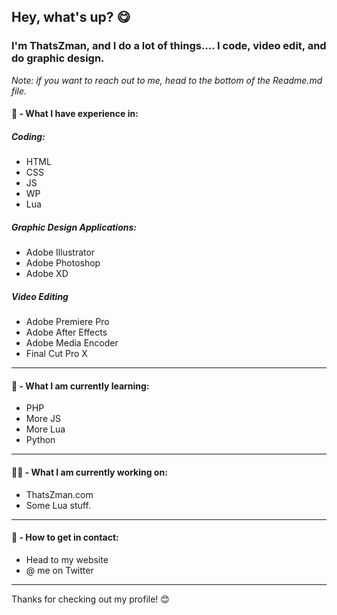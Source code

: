 ## Hey, what's up? 😋

### I'm ThatsZman, and I do a lot of things.... I code, video edit, and do graphic design. 

*Note: if you want to reach out to me, head to the bottom of the Readme.md file.*

#### 🤔 - What I have experience in:
##### Coding:
- HTML
- CSS
- JS
- WP
- Lua

##### Graphic Design Applications:
- Adobe Illustrator
- Adobe Photoshop
- Adobe XD

##### Video Editing
- Adobe Premiere Pro
- Adobe After Effects
- Adobe Media Encoder
- Final Cut Pro X

-----------------------

#### 🌱 - What I am currently learning:
- PHP
- More JS
- More Lua
- Python

-------------------------

#### 👨‍💻 - What I am currently working on:
- ThatsZman.com
- Some Lua stuff.

-------------------------

#### 📮 - How to get in contact:
- Head to my website
- @ me on Twitter

--------------------------

Thanks for checking out my profile! 😊
